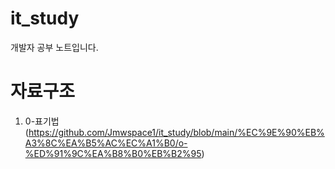 # it_study
개발자 공부 노트입니다.

# 자료구조
1. 0-표기법(https://github.com/Jmwspace1/it_study/blob/main/%EC%9E%90%EB%A3%8C%EA%B5%AC%EC%A1%B0/o-%ED%91%9C%EA%B8%B0%EB%B2%95)
